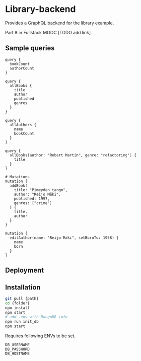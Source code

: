 # Library-backend
Provides a GraphQL backend for the library example.

Part 8 in Fullstack MOOC [TODO add link]

## Sample queries
```
query {
  bookCount
  authorCount
}

query {
  allBooks {
    title
    author
    published
    genres
  }
}

query {
  allAuthors {
    name
    bookCount
  }
}

query {
  allBooks(author: "Robert Martin", genre: "refactoring") {
    title
  }
}

# Mutations
mutation {
  addBook(
    title: "Pimeyden tango",
    author: "Reijo Mäki",
    published: 1997,
    genres: ["crime"]
  ) {
    title,
    author
  }
}

mutation {
  editAuthor(name: "Reijo Mäki", setBornTo: 1958) {
    name
    born
  }
}
```

## Deployment

## Installation
``` bash
git pull {path}
cd {folder}
npm install
npm start
# add .env with MongoDB info
npm run init_db
npm start
```

Requires following ENVs to be set.
```
DB_USERNAME
DB_PASSWORD
DB_HOSTNAME
```
